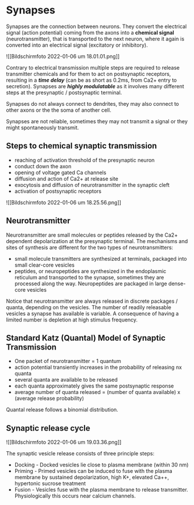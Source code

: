 # Synapses
Synapses are the connection between neurons. They convert the electrical signal (action potential) coming from the axons into a **chemical signal** (neurotransmitter), that is transported to the next neuron, where it again is converted into an electrical signal (excitatory or inhibitory). 

![[Bildschirmfoto 2022-01-06 um 18.01.01.png]]

Contrary to electrical transmission multiple steps are required to release transmitter chemicals and for them to act on postsynaptic receptors, resulting in a ***time delay*** (can be as short as 0.2ms, from Ca2+ entry to secretion). Synapses are ***highly modulatable*** as it involves many different steps at the presynaptic / postsynaptic terminal.

Synapses do not always connect to dendrites, they may also connect to other axons or the the soma of another cell.

Synapses are not reliable, sometimes they may not transmit a signal or they might spontaneously transmit. 

## Steps to chemical synaptic transmission
- reaching of activation threshold of the presynaptic neuron
- conduct down the axon
- opening of voltage gated Ca channels
- diffusion and action of Ca2+ at release site
- exocytosis and diffusion of neurotransmitter in the synaptic cleft
- activation of postsynaptic receptors

![[Bildschirmfoto 2022-01-06 um 18.25.56.png]]

## Neurotransmitter
Neurotransmitter are small molecules or peptides released by the Ca2+ dependent depolarization at the presynaptic terminal. 
The mechanisms and sites of synthesis are different for the two types of neurotransmitters:
- small molecule transmitters are synthesized at terminals, packaged into small clear-core vesicles
- peptides, or neuropeptides are synthesized in the endoplasmic reticulum and transported to the synapse, sometimes they are processed along the way. Neuropeptides are packaged in large dense-core vesicles

Notice that neurotransmitter are always released in discrete packages / quanta, depending on the vesicles. 
The number of readily releasable vesicles a synapse has available is variable. A consequence of having a limited number is depletion at high stimulus frequency.

## Standard Katz (Quantal) Model of Synaptic Transmission
- One packet of neurotransmitter = 1 quantum
- action potential transiently increases in the probability of releasing nx quanta
- several quanta are available to be released
- each quanta approximately gives the same postsynaptic response
- average number of quanta released = (number of quanta available) x (average release probability)

Quantal release follows a binomial distribution.

## Synaptic release cycle

![[Bildschirmfoto 2022-01-06 um 19.03.36.png]]

The synaptic vesicle release consists of three principle steps:
- Docking - Docked vesicles lie close to plasma membrane (within 30 nm)
- Priming - Primed vesicles can be induced to fuse with the plasma membrane by sustained depolarization, high K+, elevated Ca++, hypertonic sucrose treatment
- Fusion - Vesicles fuse with the plasma membrane to release transmitter. Physiologically this occurs near calcium channels.